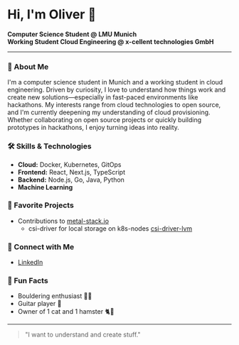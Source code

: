 <!--
**ostempel/ostempel** is a ✨ _special_ ✨ repository because its `README.md` (this file) appears on your GitHub profile.

Here are some ideas to get you started:

- 🔭 I’m currently working on ...
- 🌱 I’m currently learning ...
- 👯 I’m looking to collaborate on ...
- 🤔 I’m looking for help with ...
- 💬 Ask me about ...
- 📫 How to reach me: ...
- 😄 Pronouns: ...
- ⚡ Fun fact: ...
-->

# Hi, I'm Oliver 👋

**Computer Science Student @ LMU Munich**  
**Working Student Cloud Engineering @ x-cellent technologies GmbH**

---

### 🚀 About Me

I'm a computer science student in Munich and a working student in cloud engineering. Driven by curiosity, I love to understand how things work and create new solutions—especially in fast-paced environments like hackathons. My interests range from cloud technologies to open source, and I'm currently deepening my understanding of cloud provisioning. Whether collaborating on open source projects or quickly building prototypes in hackathons, I enjoy turning ideas into reality.

### 🛠️ Skills & Technologies

- **Cloud:** Docker, Kubernetes, GitOps
- **Frontend:** React, Next.js, TypeScript
- **Backend:** Node.js, Go, Java, Python
- **Machine Learning**

### 🌱 Favorite Projects

- Contributions to [metal-stack.io](https://github.com/metal-stack)
  - csi-driver for local storage on k8s-nodes [csi-driver-lvm](https://github.com/metal-stack/csi-driver-lvm)

### 🔗 Connect with Me

- [LinkedIn](https://de.linkedin.com/in/oliver-stempel)

### 🎸 Fun Facts

- Bouldering enthusiast 🧗‍♂️
- Guitar player 🎸
- Owner of 1 cat and 1 hamster 🐈🐹

---

> "I want to understand and create stuff."
